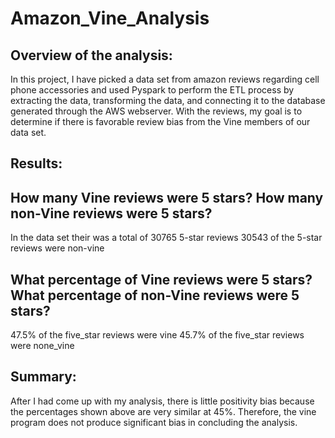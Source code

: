 # Amazon_Vine_Analysis
## Overview of the analysis:
In this project, I have picked a data set from amazon reviews regarding cell phone accessories and used Pyspark to perform the ETL process by extracting the data, transforming the data, and connecting it to the database generated through the AWS webserver. With the reviews, my goal is to determine if there is favorable review bias from the Vine members of our data set.
## Results:
## How many Vine reviews were 5 stars? How many non-Vine reviews were 5 stars?
In the data set their was a total of 30765 5-star reviews
30543 of the 5-star reviews were non-vine
## What percentage of Vine reviews were 5 stars? What percentage of non-Vine reviews were 5 stars?
47.5% of the five_star reviews were vine
45.7% of the five_star reviews were none_vine
## Summary:
After I had come up with my analysis, there is little positivity bias because the percentages shown above are very similar at 45%. Therefore, the vine program does not produce significant bias in concluding the analysis.